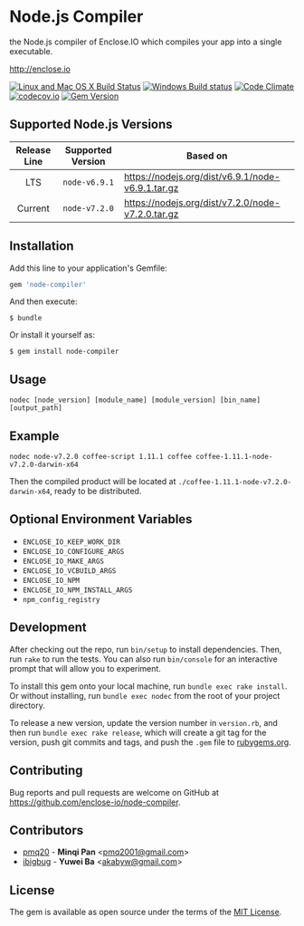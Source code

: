 # Node.js Compiler

the Node.js compiler of Enclose.IO which compiles your app into a single executable.

http://enclose.io

[![Linux and Mac OS X Build Status](https://travis-ci.org/enclose-io/node-compiler.svg?branch=master)](https://travis-ci.org/enclose-io/node-compiler)
[![Windows Build status](https://ci.appveyor.com/api/projects/status/f4x3bq5hub3uu3ys/branch/master?svg=true)](https://ci.appveyor.com/project/pmq20/node-compiler/branch/master)
[![Code Climate](https://codeclimate.com/github/enclose-io/node-compiler/badges/gpa.svg)](https://codeclimate.com/github/enclose-io/node-compiler)
[![codecov.io](https://codecov.io/github/enclose-io/node-compiler/coverage.svg?branch=master)](https://codecov.io/github/enclose-io/node-compiler?branch=master)
[![Gem Version](https://badge.fury.io/rb/node-compiler.svg)](https://badge.fury.io/rb/node-compiler)

## Supported Node.js Versions

| Release Line | Supported Version | Based on                                          |
|:------------:|:-----------------:|---------------------------------------------------|
|      LTS     |   `node-v6.9.1`   | https://nodejs.org/dist/v6.9.1/node-v6.9.1.tar.gz |
|    Current   |   `node-v7.2.0`   | https://nodejs.org/dist/v7.2.0/node-v7.2.0.tar.gz |

## Installation

Add this line to your application's Gemfile:

```ruby
gem 'node-compiler'
```

And then execute:

    $ bundle

Or install it yourself as:

    $ gem install node-compiler


## Usage

    nodec [node_version] [module_name] [module_version] [bin_name] [output_path]

## Example

    nodec node-v7.2.0 coffee-script 1.11.1 coffee coffee-1.11.1-node-v7.2.0-darwin-x64

Then the compiled product will be located at `./coffee-1.11.1-node-v7.2.0-darwin-x64`, ready to be distributed.

## Optional Environment Variables

* `ENCLOSE_IO_KEEP_WORK_DIR`
* `ENCLOSE_IO_CONFIGURE_ARGS`
* `ENCLOSE_IO_MAKE_ARGS`
* `ENCLOSE_IO_VCBUILD_ARGS`
* `ENCLOSE_IO_NPM`
* `ENCLOSE_IO_NPM_INSTALL_ARGS`
* `npm_config_registry`

## Development

After checking out the repo, run `bin/setup` to install dependencies. Then, run `rake` to run the tests. You can also run `bin/console` for an interactive prompt that will allow you to experiment.

To install this gem onto your local machine, run `bundle exec rake install`. Or without installing, run `bundle exec nodec` from the root of your project directory.

To release a new version, update the version number in `version.rb`, and then run `bundle exec rake release`, which will create a git tag for the version, push git commits and tags, and push the `.gem` file to [rubygems.org](https://rubygems.org).

## Contributing

Bug reports and pull requests are welcome on GitHub at https://github.com/enclose-io/node-compiler.

## Contributors

* [pmq20](https://github.com/pmq20) - **Minqi Pan** &lt;pmq2001@gmail.com&gt;
* [ibigbug](https://github.com/ibigbug) - **Yuwei Ba** &lt;akabyw@gmail.com&gt;

## License

The gem is available as open source under the terms of the [MIT License](http://opensource.org/licenses/MIT).
